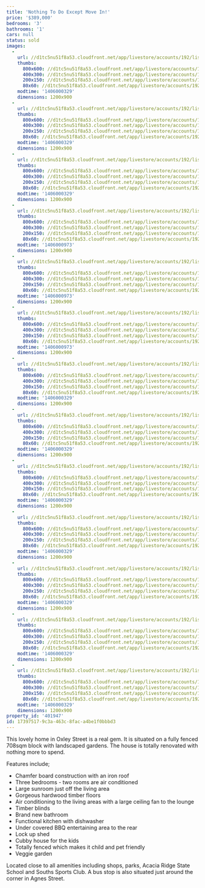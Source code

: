 ```yaml
---
title: 'Nothing To Do Except Move In!'
price: '$389,000'
bedrooms: '3'
bathrooms: '1'
cars: null
status: sold
images:
  -
    url: //d1tc5nu51f8a53.cloudfront.net/app/livestore/accounts/192/listings/198219/images/Front-Driveway_8204886355_20140722013633.jpg
    thumbs:
      800x600: //d1tc5nu51f8a53.cloudfront.net/app/livestore/accounts/192/listings/198219/images/Front-Driveway_8204886355_20140722013633_800x600.jpg
      400x300: //d1tc5nu51f8a53.cloudfront.net/app/livestore/accounts/192/listings/198219/images/Front-Driveway_8204886355_20140722013633_400x300.jpg
      200x150: //d1tc5nu51f8a53.cloudfront.net/app/livestore/accounts/192/listings/198219/images/Front-Driveway_8204886355_20140722013633_200x150.jpg
      80x60: //d1tc5nu51f8a53.cloudfront.net/app/livestore/accounts/192/listings/198219/images/Front-Driveway_8204886355_20140722013633_80x60.jpg
    modtime: '1406000329'
    dimensions: 1200x900
  -
    url: //d1tc5nu51f8a53.cloudfront.net/app/livestore/accounts/192/listings/198219/images/Living-Room_545001598_20140722013624.jpg
    thumbs:
      800x600: //d1tc5nu51f8a53.cloudfront.net/app/livestore/accounts/192/listings/198219/images/Living-Room_545001598_20140722013624_800x600.jpg
      400x300: //d1tc5nu51f8a53.cloudfront.net/app/livestore/accounts/192/listings/198219/images/Living-Room_545001598_20140722013624_400x300.jpg
      200x150: //d1tc5nu51f8a53.cloudfront.net/app/livestore/accounts/192/listings/198219/images/Living-Room_545001598_20140722013624_200x150.jpg
      80x60: //d1tc5nu51f8a53.cloudfront.net/app/livestore/accounts/192/listings/198219/images/Living-Room_545001598_20140722013624_80x60.jpg
    modtime: '1406000329'
    dimensions: 1200x900
  -
    url: //d1tc5nu51f8a53.cloudfront.net/app/livestore/accounts/192/listings/198219/images/Living-Room2_6324115154_20140722013622.jpg
    thumbs:
      800x600: //d1tc5nu51f8a53.cloudfront.net/app/livestore/accounts/192/listings/198219/images/Living-Room2_6324115154_20140722013622_800x600.jpg
      400x300: //d1tc5nu51f8a53.cloudfront.net/app/livestore/accounts/192/listings/198219/images/Living-Room2_6324115154_20140722013622_400x300.jpg
      200x150: //d1tc5nu51f8a53.cloudfront.net/app/livestore/accounts/192/listings/198219/images/Living-Room2_6324115154_20140722013622_200x150.jpg
      80x60: //d1tc5nu51f8a53.cloudfront.net/app/livestore/accounts/192/listings/198219/images/Living-Room2_6324115154_20140722013622_80x60.jpg
    modtime: '1406000329'
    dimensions: 1200x900
  -
    url: //d1tc5nu51f8a53.cloudfront.net/app/livestore/accounts/192/listings/198219/images/Bed1_6911620763_20140722013628.jpg
    thumbs:
      800x600: //d1tc5nu51f8a53.cloudfront.net/app/livestore/accounts/192/listings/198219/images/Bed1_6911620763_20140722013628_800x600.jpg
      400x300: //d1tc5nu51f8a53.cloudfront.net/app/livestore/accounts/192/listings/198219/images/Bed1_6911620763_20140722013628_400x300.jpg
      200x150: //d1tc5nu51f8a53.cloudfront.net/app/livestore/accounts/192/listings/198219/images/Bed1_6911620763_20140722013628_200x150.jpg
      80x60: //d1tc5nu51f8a53.cloudfront.net/app/livestore/accounts/192/listings/198219/images/Bed1_6911620763_20140722013628_80x60.jpg
    modtime: '1406000973'
    dimensions: 1200x900
  -
    url: //d1tc5nu51f8a53.cloudfront.net/app/livestore/accounts/192/listings/198219/images/Bed2_8736517486_20140722013623.jpg
    thumbs:
      800x600: //d1tc5nu51f8a53.cloudfront.net/app/livestore/accounts/192/listings/198219/images/Bed2_8736517486_20140722013623_800x600.jpg
      400x300: //d1tc5nu51f8a53.cloudfront.net/app/livestore/accounts/192/listings/198219/images/Bed2_8736517486_20140722013623_400x300.jpg
      200x150: //d1tc5nu51f8a53.cloudfront.net/app/livestore/accounts/192/listings/198219/images/Bed2_8736517486_20140722013623_200x150.jpg
      80x60: //d1tc5nu51f8a53.cloudfront.net/app/livestore/accounts/192/listings/198219/images/Bed2_8736517486_20140722013623_80x60.jpg
    modtime: '1406000973'
    dimensions: 1200x900
  -
    url: //d1tc5nu51f8a53.cloudfront.net/app/livestore/accounts/192/listings/198219/images/Kitchen2_1783923590_20140722013621.jpg
    thumbs:
      800x600: //d1tc5nu51f8a53.cloudfront.net/app/livestore/accounts/192/listings/198219/images/Kitchen2_1783923590_20140722013621_800x600.jpg
      400x300: //d1tc5nu51f8a53.cloudfront.net/app/livestore/accounts/192/listings/198219/images/Kitchen2_1783923590_20140722013621_400x300.jpg
      200x150: //d1tc5nu51f8a53.cloudfront.net/app/livestore/accounts/192/listings/198219/images/Kitchen2_1783923590_20140722013621_200x150.jpg
      80x60: //d1tc5nu51f8a53.cloudfront.net/app/livestore/accounts/192/listings/198219/images/Kitchen2_1783923590_20140722013621_80x60.jpg
    modtime: '1406000973'
    dimensions: 1200x900
  -
    url: //d1tc5nu51f8a53.cloudfront.net/app/livestore/accounts/192/listings/198219/images/Bathroom_5231012441_20140722013623.jpg
    thumbs:
      800x600: //d1tc5nu51f8a53.cloudfront.net/app/livestore/accounts/192/listings/198219/images/Bathroom_5231012441_20140722013623_800x600.jpg
      400x300: //d1tc5nu51f8a53.cloudfront.net/app/livestore/accounts/192/listings/198219/images/Bathroom_5231012441_20140722013623_400x300.jpg
      200x150: //d1tc5nu51f8a53.cloudfront.net/app/livestore/accounts/192/listings/198219/images/Bathroom_5231012441_20140722013623_200x150.jpg
      80x60: //d1tc5nu51f8a53.cloudfront.net/app/livestore/accounts/192/listings/198219/images/Bathroom_5231012441_20140722013623_80x60.jpg
    modtime: '1406000329'
    dimensions: 1200x900
  -
    url: //d1tc5nu51f8a53.cloudfront.net/app/livestore/accounts/192/listings/198219/images/Sunroom_3734463239_20140722013626.jpg
    thumbs:
      800x600: //d1tc5nu51f8a53.cloudfront.net/app/livestore/accounts/192/listings/198219/images/Sunroom_3734463239_20140722013626_800x600.jpg
      400x300: //d1tc5nu51f8a53.cloudfront.net/app/livestore/accounts/192/listings/198219/images/Sunroom_3734463239_20140722013626_400x300.jpg
      200x150: //d1tc5nu51f8a53.cloudfront.net/app/livestore/accounts/192/listings/198219/images/Sunroom_3734463239_20140722013626_200x150.jpg
      80x60: //d1tc5nu51f8a53.cloudfront.net/app/livestore/accounts/192/listings/198219/images/Sunroom_3734463239_20140722013626_80x60.jpg
    modtime: '1406000329'
    dimensions: 1200x900
  -
    url: //d1tc5nu51f8a53.cloudfront.net/app/livestore/accounts/192/listings/198219/images/Bed3_115282107_20140722013629.jpg
    thumbs:
      800x600: //d1tc5nu51f8a53.cloudfront.net/app/livestore/accounts/192/listings/198219/images/Bed3_115282107_20140722013629_800x600.jpg
      400x300: //d1tc5nu51f8a53.cloudfront.net/app/livestore/accounts/192/listings/198219/images/Bed3_115282107_20140722013629_400x300.jpg
      200x150: //d1tc5nu51f8a53.cloudfront.net/app/livestore/accounts/192/listings/198219/images/Bed3_115282107_20140722013629_200x150.jpg
      80x60: //d1tc5nu51f8a53.cloudfront.net/app/livestore/accounts/192/listings/198219/images/Bed3_115282107_20140722013629_80x60.jpg
    modtime: '1406000329'
    dimensions: 1200x900
  -
    url: //d1tc5nu51f8a53.cloudfront.net/app/livestore/accounts/192/listings/198219/images/Back-area_4074475914_20140722013632.jpg
    thumbs:
      800x600: //d1tc5nu51f8a53.cloudfront.net/app/livestore/accounts/192/listings/198219/images/Back-area_4074475914_20140722013632_800x600.jpg
      400x300: //d1tc5nu51f8a53.cloudfront.net/app/livestore/accounts/192/listings/198219/images/Back-area_4074475914_20140722013632_400x300.jpg
      200x150: //d1tc5nu51f8a53.cloudfront.net/app/livestore/accounts/192/listings/198219/images/Back-area_4074475914_20140722013632_200x150.jpg
      80x60: //d1tc5nu51f8a53.cloudfront.net/app/livestore/accounts/192/listings/198219/images/Back-area_4074475914_20140722013632_80x60.jpg
    modtime: '1406000329'
    dimensions: 1200x900
  -
    url: //d1tc5nu51f8a53.cloudfront.net/app/livestore/accounts/192/listings/198219/images/Front-yard_3863640940_20140722013627.jpg
    thumbs:
      800x600: //d1tc5nu51f8a53.cloudfront.net/app/livestore/accounts/192/listings/198219/images/Front-yard_3863640940_20140722013627_800x600.jpg
      400x300: //d1tc5nu51f8a53.cloudfront.net/app/livestore/accounts/192/listings/198219/images/Front-yard_3863640940_20140722013627_400x300.jpg
      200x150: //d1tc5nu51f8a53.cloudfront.net/app/livestore/accounts/192/listings/198219/images/Front-yard_3863640940_20140722013627_200x150.jpg
      80x60: //d1tc5nu51f8a53.cloudfront.net/app/livestore/accounts/192/listings/198219/images/Front-yard_3863640940_20140722013627_80x60.jpg
    modtime: '1406000329'
    dimensions: 1200x900
  -
    url: //d1tc5nu51f8a53.cloudfront.net/app/livestore/accounts/192/listings/198219/images/Back_2652567746_20140722013620.jpg
    thumbs:
      800x600: //d1tc5nu51f8a53.cloudfront.net/app/livestore/accounts/192/listings/198219/images/Back_2652567746_20140722013620_800x600.jpg
      400x300: //d1tc5nu51f8a53.cloudfront.net/app/livestore/accounts/192/listings/198219/images/Back_2652567746_20140722013620_400x300.jpg
      200x150: //d1tc5nu51f8a53.cloudfront.net/app/livestore/accounts/192/listings/198219/images/Back_2652567746_20140722013620_200x150.jpg
      80x60: //d1tc5nu51f8a53.cloudfront.net/app/livestore/accounts/192/listings/198219/images/Back_2652567746_20140722013620_80x60.jpg
    modtime: '1406000329'
    dimensions: 1200x900
  -
    url: //d1tc5nu51f8a53.cloudfront.net/app/livestore/accounts/192/listings/198219/images/Front-Corner_7220458100_20140722013620.jpg
    thumbs:
      800x600: //d1tc5nu51f8a53.cloudfront.net/app/livestore/accounts/192/listings/198219/images/Front-Corner_7220458100_20140722013620_800x600.jpg
      400x300: //d1tc5nu51f8a53.cloudfront.net/app/livestore/accounts/192/listings/198219/images/Front-Corner_7220458100_20140722013620_400x300.jpg
      200x150: //d1tc5nu51f8a53.cloudfront.net/app/livestore/accounts/192/listings/198219/images/Front-Corner_7220458100_20140722013620_200x150.jpg
      80x60: //d1tc5nu51f8a53.cloudfront.net/app/livestore/accounts/192/listings/198219/images/Front-Corner_7220458100_20140722013620_80x60.jpg
    modtime: '1406000329'
    dimensions: 1200x900
property_id: '401947'
id: 17397517-9c3a-463c-8fac-a4be1f0bbbd3
---
```

This lovely home in Oxley Street is a real gem. It is situated on a fully fenced 708sqm block with landscaped gardens. The house is totally renovated with nothing more to spend.
 
Features include;
*  Chamfer board construction with an iron roof
*  Three bedrooms - two rooms are air conditioned
*  Large sunroom just off the living area
*  Gorgeous hardwood timber floors
*  Air conditioning to the living areas with a large ceiling fan to the lounge
*  Timber blinds
*  Brand new bathroom
*  Functional kitchen with dishwasher
*  Under covered BBQ entertaining area to the rear
*  Lock up shed
*  Cubby house for the kids
*  Totally fenced which makes it child and pet friendly
*  Veggie garden

Located close to all amenities including shops, parks, Acacia Ridge State School and Souths Sports Club. A bus stop is also situated just around the corner in Agnes Street.